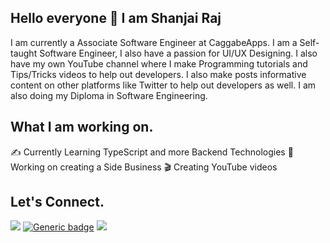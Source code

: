 ## Hello everyone 👋 I am Shanjai Raj

I am currently a Associate Software Engineer at CaggabeApps. I am a Self-taught Software Engineer, I also have a passion for UI/UX Designing. I also have my own YouTube channel where I make Programming tutorials and Tips/Tricks videos to help out developers. I also make posts informative content on other platforms like Twitter to help out developers as well. I am also doing my Diploma in Software Engineering.

## What I am working on.

✍️ Currently Learning TypeScript and more Backend Technologies
🏢 Working on creating a Side Business
🎬 Creating YouTube videos

## Let's Connect.

[<img src="https://img.shields.io/badge/linkedin%20-%230077B5.svg?&style=for-the-badge&logo=linkedin&logoColor=white"/>](https://www.linkedin.com/in/shanjai-raj-290b631bb/)
[![Generic badge](https://cdn3.iconfinder.com/data/icons/2018-social-media-logotypes/1000/2018_social_media_popular_app_logo_youtube-512.png)](https://www.youtube.com/c/ShanjaiRaj/videos)
[<img src="https://img.shields.io/badge/Twitter%20-%231DA1F2.svg?&style=for-the-badge&logo=Twitter&logoColor=white"/>](https://twitter.com/shanjai_raj)
